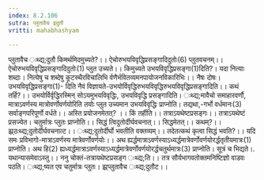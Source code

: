 ```yaml
---
index: 8.2.106
sutra: प्लुतावैच इदुतौ
vritti: mahabhashyam

---
```

 प्लुतावैच ःथ्द्य;दुतौ किमर्थमिदमुच्यते?।। ऐचोरुभयविवृद्धिप्रसङ्गादिदुतोः(6) प्लुतवचनम्।। ऐचोरुभयविवृद्धिप्रसङ्गादिदुतोः(1) प्लुत उच्यते।। किमुच्यते उभयविवृद्धिप्रसङ्गा(1)दिति?। यदा नित्याः शब्दाः। नित्येषु च शब्देषु कूटस्थैरविचालिभि र्वणैर्भवितव्यमनपायोजनविकारिभिः।। नैषः दोषः। उभयविवृद्धिप्रसङ्गा(1)- दिति नैवं विज्ञायते-उभयोर्विवृद्धिरुभयविवृद्धिरुभयविवृद्धिप्रसङ्गादिति।। कथं तर्हि?।। उभयोर्विर्वृद्धिरस्मिन् सोऽयमुभयविवृद्धिः, उभयविवृद्धि प्रसङ्गादिति। ःथ्द्य;मावैचो समाहारवर्णौ, मात्राऽवर्णस्य मात्रोवर्णोवर्णयोरिति तयोः प्लुत उच्यमान उभयविवृद्धिः प्राप्नोति। तद्यथा,-गर्भो वर्धमानः(3) सर्वाङ्गपरिपूर्णो वर्धते।। अस्ति प्रयोजनमेतत्? ।। किं तर्हीति।। तत्राऽयथेष्टप्रसङ्गः।। तत्राऽयथेष्टं प्रसज्येत। चतुर्मात्रः प्लुतः प्राप्नोति।। सिद्धं त्विदुतोर्दीर्घवचनात्।। सिद्धमेतत्।। कथम्?।। झ्र्ठःथ्द्य;दुतोर्दीर्घवचनात्ट।। ःथ्द्य;दुतोर्दीर्घो भवतीति वक्तव्यम्।। तदेतत्कथं कृत्वा सिद्धं भवति?।। यदि समः प्रविभागो-मात्राऽवर्णस्य मात्रेवर्णोवर्णयोः।। अथ ह्यर्द्धमात्राऽवर्णस्याऽध्यर्द्धमात्रेवर्णोवर्णयोरर्द्धतृतीयमात्रः(1) प्राप्नोति। अथ हि(2) ह्यध्यर्द्धमात्राऽवर्णस्याऽध्यर्द्धमात्रेवर्णोवर्णयोरर्द्धचतुर्थमात्रः(3) प्राप्नोति। सूत्रं च भिद्यते।. यथान्यासमेवाऽस्तु।। ननु चोक्तं-तत्रायथेष्टप्रसङ्ग ःथ्द्य;ति।। तत्र सौर्यभागवतोक्तमनिष्टिज्ञो वाडवः पठति। ःथ्द्य;ष्यत एव चतुर्मात्रः प्लुतः। झ्र्प्लुतावैच ःथ्द्य;दुतौट।। 